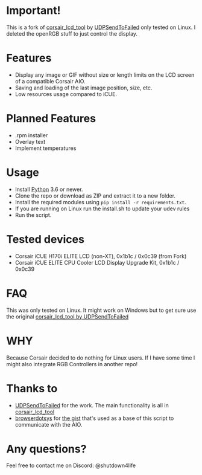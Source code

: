 # Important!
This is a fork of [corsair_lcd_tool](https://github.com/UDPSendToFailed/corsair_lcd_tool "corsair_lcd_tool") by [UDPSendToFailed](https://github.com/UDPSendToFailed "UDPSendToFailed") only tested on Linux. I deleted the openRGB stuff to just control the display.

# Features
- Display any image or GIF without size or length limits on the LCD screen of a compatible Corsair AIO.
- Saving and loading of the last image position, size, etc.
- Low resources usage compared to iCUE.

# Planned Features
- .rpm installer
- Overlay text
- Implement temperatures

# Usage
- Install [Python](https://www.python.org/downloads/ "Python") 3.6 or newer.
- Clone the repo or download as ZIP and extract it to a new folder.
- Install the required modules using `pip install -r requirements.txt`.
- If you are running on Linux run the install.sh to update your udev rules
- Run the script.

# Tested devices
- Corsair iCUE H170i ELITE LCD (non-XT), 0x1b1c / 0x0c39 (from Fork)
- Corsair iCUE ELITE CPU Cooler LCD Display Upgrade Kit, 0x1b1c / 0x0c39

# FAQ
This was only tested on Linux.
It might work on Windows but to get sure use the original [corsair_lcd_tool by UDPSendToFailed](https://github.com/UDPSendToFailed/corsair_lcd_tool "corsair_lcd_tool by UDPSendToFailed")

# WHY
Because Corsair decided to do nothing for Linux users.
If I have some time I might also integrate RGB Controllers in another repo!

# Thanks to
- [UDPSendToFailed](https://github.com/UDPSendToFailed "UDPSendToFailed") for the work. The main functionality is all in [corsair_lcd_tool](https://github.com/UDPSendToFailed/corsair_lcd_tool "corsair_lcd_tool")
- [browserdotsys](https://github.com/browserdotsys "browserdotsys") for [the gist](https://gist.github.com/browserdotsys/ef1b22c60c31d9c61e18cca30b3ce903 "the gist") that's used as a base of this script to communicate with the AIO.


# Any questions?
Feel free to contact me on Discord: @shutdown4life

